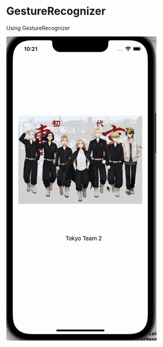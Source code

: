 
# GestureRecognizer 

Using GestureRecognizer





![GestureRecognizerApp](https://raw.githubusercontent.com/eyupfidan/GestureRecognizerApp/main/assets/GestureRecognizerApp.gif)
